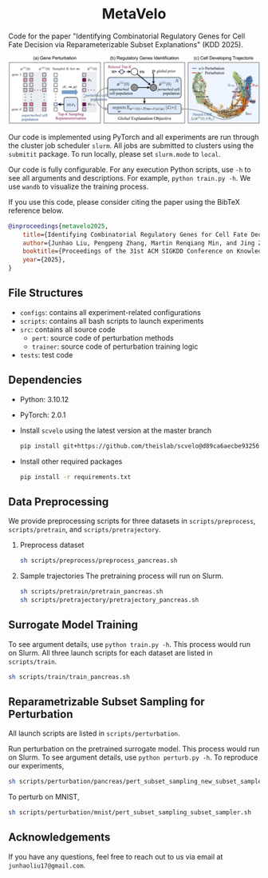 <h1 align="center"><strong>MetaVelo</strong></h1>

Code for the paper "Identifying Combinatorial Regulatory Genes for Cell Fate Decision via Reparameterizable Subset Explanations" (KDD 2025).

<p align="center">
  <img src="assets/overview.jpg" alt="Overview of MetaVelo">
</p>


Our code is implemented using PyTorch and all experiments are run through the cluster job scheduler `slurm`. All jobs are submitted to clusters using the `submitit` package. To run locally, please set `slurm.mode` to `local`.

Our code is fully configurable. For any execution Python scripts, use `-h` to see all arguments and descriptions. For example, `python train.py -h`. We use `wandb` to visualize the training process.

If you use this code, please consider citing the paper using the BibTeX reference below.

```bibtex
@inproceedings{metavelo2025,
    title={Identifying Combinatorial Regulatory Genes for Cell Fate Decision via Reparameterizable Subset Explanations},
    author={Junhao Liu, Pengpeng Zhang, Martin Renqiang Min, and Jing Zhang},
    booktitle={Proceedings of the 31st ACM SIGKDD Conference on Knowledge Discovery and Data Mining V.2 (KDD '25), August 3--7, 2025, Toronto, ON, Canada},
    year={2025},
}
```

## File Structures

- `configs`: contains all experiment-related configurations
- `scripts`: contains all bash scripts to launch experiments
- `src`: contains all source code
  - `pert`: source code of perturbation methods
  - `trainer`: source code of perturbation training logic
- `tests`: test code

## Dependencies

- Python: 3.10.12
- PyTorch: 2.0.1
- Install `scvelo` using the latest version at the master branch

    ```bash
    pip install git+https://github.com/theislab/scvelo@d89ca6aecbe93256fbcdd8a521fdee2b9f2a673a
    ```

- Install other required packages

    ```bash
    pip install -r requirements.txt
    ```

## Data Preprocessing

We provide preprocessing scripts for three datasets in `scripts/preprocess`, `scripts/pretrain`, and `scripts/pretrajectory`.

1. Preprocess dataset

    ```bash
    sh scripts/preprocess/preprocess_pancreas.sh
    ```

2. Sample trajectories
The pretraining process will run on Slurm.

    ```bash
    sh scripts/pretrain/pretrain_pancreas.sh
    sh scripts/pretrajectory/pretrajectory_pancreas.sh
    ```

## Surrogate Model Training

To see argument details, use `python train.py -h`. This process would run on Slurm. All three launch scripts for each dataset are listed in `scripts/train`.

```bash
sh scripts/train/train_pancreas.sh
```

## Reparametrizable Subset Sampling for Perturbation

All launch scripts are listed in `scripts/perturbation`.

Run perturbation on the pretrained surrogate model. This process would run on Slurm. To see argument details, use `python perturb.py -h`. To reproduce our experiments,

```bash
sh scripts/perturbation/pancreas/pert_subset_sampling_new_subset_sampler.sh
```

To perturb on MNIST,

```bash
sh scripts/perturbation/mnist/pert_subset_sampling_subset_sampler.sh
```

## Acknowledgements

If you have any questions, feel free to reach out to us via email at `junhaoliu17@gmail.com`.
